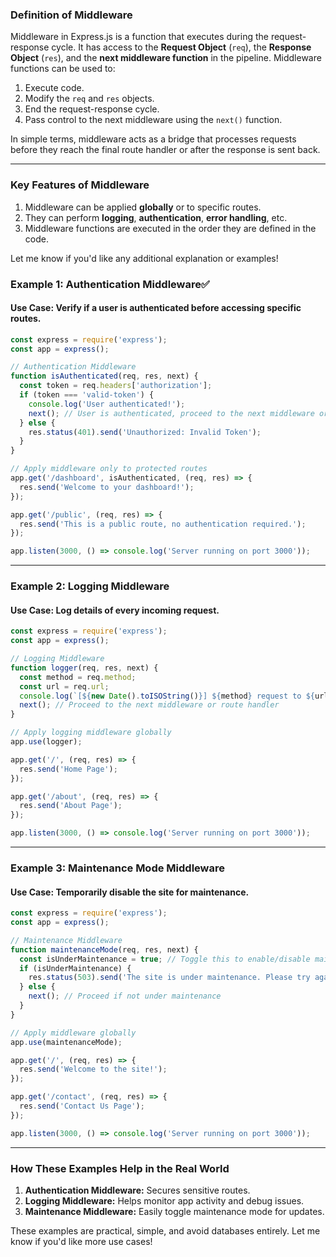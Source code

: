 ### **Definition of Middleware**

Middleware in Express.js is a function that executes during the request-response cycle. It has access to the **Request Object** (`req`), the **Response Object** (`res`), and the **next middleware function** in the pipeline. Middleware functions can be used to:

1. Execute code.
2. Modify the `req` and `res` objects.
3. End the request-response cycle.
4. Pass control to the next middleware using the `next()` function.

In simple terms, middleware acts as a bridge that processes requests before they reach the final route handler or after the response is sent back.

---

### **Key Features of Middleware**
1. Middleware can be applied **globally** or to specific routes.
2. They can perform **logging**, **authentication**, **error handling**, etc.
3. Middleware functions are executed in the order they are defined in the code.



Let me know if you'd like any additional explanation or examples!

### **Example 1: Authentication Middleware**✅
#### Use Case: Verify if a user is authenticated before accessing specific routes.

```javascript
const express = require('express');
const app = express();

// Authentication Middleware
function isAuthenticated(req, res, next) {
  const token = req.headers['authorization'];
  if (token === 'valid-token') {
    console.log('User authenticated!');
    next(); // User is authenticated, proceed to the next middleware or route.
  } else {
    res.status(401).send('Unauthorized: Invalid Token');
  }
}

// Apply middleware only to protected routes
app.get('/dashboard', isAuthenticated, (req, res) => {
  res.send('Welcome to your dashboard!');
});

app.get('/public', (req, res) => {
  res.send('This is a public route, no authentication required.');
});

app.listen(3000, () => console.log('Server running on port 3000'));
```

---

### **Example 2: Logging Middleware**
#### Use Case: Log details of every incoming request.

```javascript
const express = require('express');
const app = express();

// Logging Middleware
function logger(req, res, next) {
  const method = req.method;
  const url = req.url;
  console.log(`[${new Date().toISOString()}] ${method} request to ${url}`);
  next(); // Proceed to the next middleware or route handler
}

// Apply logging middleware globally
app.use(logger);

app.get('/', (req, res) => {
  res.send('Home Page');
});

app.get('/about', (req, res) => {
  res.send('About Page');
});

app.listen(3000, () => console.log('Server running on port 3000'));
```

---

### **Example 3: Maintenance Mode Middleware**
#### Use Case: Temporarily disable the site for maintenance.

```javascript
const express = require('express');
const app = express();

// Maintenance Middleware
function maintenanceMode(req, res, next) {
  const isUnderMaintenance = true; // Toggle this to enable/disable maintenance mode
  if (isUnderMaintenance) {
    res.status(503).send('The site is under maintenance. Please try again later.');
  } else {
    next(); // Proceed if not under maintenance
  }
}

// Apply middleware globally
app.use(maintenanceMode);

app.get('/', (req, res) => {
  res.send('Welcome to the site!');
});

app.get('/contact', (req, res) => {
  res.send('Contact Us Page');
});

app.listen(3000, () => console.log('Server running on port 3000'));
```

---

### **How These Examples Help in the Real World**
1. **Authentication Middleware:** Secures sensitive routes.
2. **Logging Middleware:** Helps monitor app activity and debug issues.
3. **Maintenance Middleware:** Easily toggle maintenance mode for updates.

These examples are practical, simple, and avoid databases entirely. Let me know if you'd like more use cases!